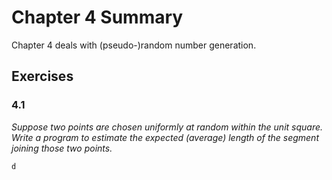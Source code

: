 # Chapter 4 Summary

Chapter 4 deals with (pseudo-)random number generation.

## Exercises

### 4.1

*Suppose two points are chosen uniformly at random within the unit square. Write
a program to estimate the expected (average) length of the segment joining those
two points.*

`d`
